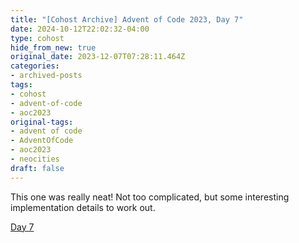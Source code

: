 ```yaml
---
title: "[Cohost Archive] Advent of Code 2023, Day 7"
date: 2024-10-12T22:02:32-04:00
type: cohost
hide_from_new: true
original_date: 2023-12-07T07:28:11.464Z
categories:
- archived-posts
tags:
- cohost
- advent-of-code
- aoc2023
original-tags:
- advent of code
- AdventOfCode
- aoc2023
- neocities
draft: false
---
```


This one was really neat! Not too complicated, but some interesting implementation details to work out.

[Day 7](/thoughts/devlogs/adventofcode/2023/day7/)